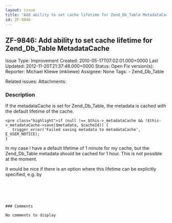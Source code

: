 ```yaml
---
layout: issue
title: "Add ability to set cache lifetime for Zend_Db_Table MetadataCache"
id: ZF-9846
---
```


ZF-9846: Add ability to set cache lifetime for Zend\_Db\_Table MetadataCache
----------------------------------------------------------------------------

 Issue Type: Improvement Created: 2010-05-17T07:02:01.000+0000 Last Updated: 2012-11-20T21:37:48.000+0000 Status: Open Fix version(s): 
 Reporter:  Michael Kliewe (mkliewe)  Assignee:  None  Tags: - Zend\_Db\_Table
 
 Related issues: 
 Attachments: 
### Description

If the metadataCache is set for Zend\_Db\_Table, the metadata is cached with the default lifetime of the cache.

 
    <pre class="highlight">if (null !== $this->_metadataCache && !$this->_metadataCache->save($metadata, $cacheId)) {
       trigger_error('Failed saving metadata to metadataCache', E_USER_NOTICE);
    }

In my case I have a default lifetime of 1 minute for my cache, but the Zend\_Db\_Table metadata should be cached for 1 hour. This is not possible at the moment.

It would be nice if there is an option where this lifetime can be explicitly specified, e.g. by

```

 

 

### Comments

No comments to display